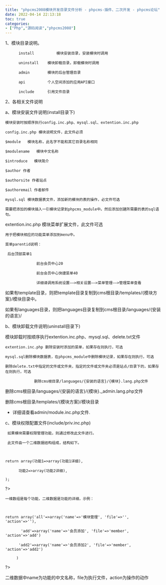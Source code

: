 ```yaml
---
title: "phpcms2008模块开发目录文件分析 - phpcms-插件、二次开发 - phpcms论坛"
date: 2022-04-14 22:13:18
toc: true
categories:
- ["Php","源码阅读","phpcms2008"]
---
```


1、模块目录说明。

          install          模块安装目录，安装模块时调用        

          uninstall    模块卸载目录，卸载模块时调用

          admin        模块的后台管理目录 

          api          个人空间添加的应用API接口 

          include      引用文件目录 

2、各相关文件说明

a、模块安装文件说明(install目录下)

    模块安装时按顺序执行config.inc.php、mysql.sql、extention.inc.php      

    config.inc.php 模块说明文件，此文件必须 

    $module   模块名称，此名字不能和其它目录名称相同 

    $modulename   模块中文名称 

    $introduce   模块简介 

    $author 作者 

    $authorsite 作者站点 

    $authoremail 作者邮件 

    mysql.sql 模块数据表文件，添加新的模块的表的操作，必文件可选 

    需要把添加的模块插入一引模块记录到phpcms_module中。然后添加创建所需要的表的sql语句。 

   extention.inc.php 模块菜单扩展文件，此文件可选

    用于把模块相应的功能菜单添加到menu中。 

    菜单parentid说明： 

     后台顶部菜单1 

                  前台会员中心20 

                  前台会员中心快捷菜单40 

                  详细请调用系统设置——>相关设置——>菜单管理——>管理菜单查看 

    

   如果有template目录，则把template目录复制到cms根目录/templates/{模块方案}/模块目录中。

   如果有languages目录，则把languages目录复制到cms根目录/languages/{安装的语言}/

b、模块卸载文件说明(uninstall目录下)

   模块卸载时按顺序执行extention.inc.php、mysql.sql、delete.txt文件   

    extention.inc.php 删除安装时添加的菜单，如果存在则执行，可选 

    mysql.sql删除模块数据表，在phpcms_module中删除模块记录，如果存在则执行，可选 

    删除delete.txt中指定的文件或文件夹，指定的文件或文件夹必须是站点/目录下的，如果存在则执行，可选 

                 删除cms根目录/languages/{安装的语言}/{模块}.lang.php文件 

   删除cms根目录/languages/{安装的语言}/{模块}._admin.lang.php文件

   删除cms根目录/templates/{模块方案}/模块目录

* 详细请查看admin/module.inc.php文件.

    

c、模块权限配置文件(include/priv.inc.php)

     如果模块需要权限管理功能，则通过修改此文件进行。 

     此文件由一个二维数据结构组成，结构如下。 

  

    return array(功能1=>array(功能1详细), 

          功能2=>array(功能2详细),        

    ); 

   ?>

    一维数组是每个功能，二维数据是功能的详细，示例： 

  

    return array('all'=>array('name'=>'模块管理', 'file'=>'', 'action'=>''), 

           'add'=>array('name'=>'会员添加', 'file'=>'member', 'action'=>'add') 

          'add2'=>array('name'=>'会员添加2', 'file'=>'member', 'action'=>'add2') 

         ) 

   ?>

   二维数据中name为功能的中文名称，file为执行文件，action为操作的动作

